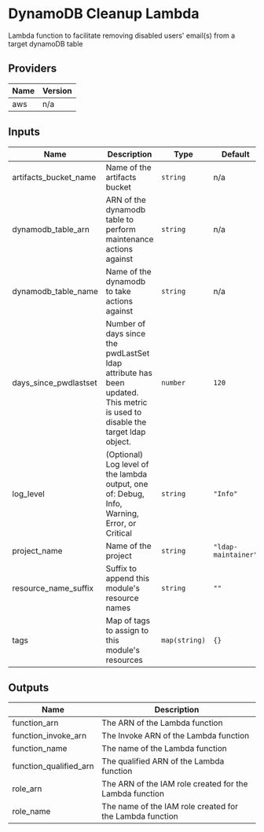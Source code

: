 # DynamoDB Cleanup Lambda

Lambda function to facilitate removing disabled users' email(s) from a target dynamoDB table

<!-- BEGIN TFDOCS -->
## Providers

| Name | Version |
|------|---------|
| aws | n/a |

## Inputs

| Name | Description | Type | Default | Required |
|------|-------------|------|---------|:-----:|
| artifacts\_bucket\_name | Name of the artifacts bucket | `string` | n/a | yes |
| dynamodb\_table\_arn | ARN of the dynamodb table to perform maintenance actions against | `string` | n/a | yes |
| dynamodb\_table\_name | Name of the dynamodb to take actions against | `string` | n/a | yes |
| days\_since\_pwdlastset | Number of days since the pwdLastSet ldap attribute has been updated. This metric is used to disable the target ldap object. | `number` | `120` | no |
| log\_level | (Optional) Log level of the lambda output, one of: Debug, Info, Warning, Error, or Critical | `string` | `"Info"` | no |
| project\_name | Name of the project | `string` | `"ldap-maintainer"` | no |
| resource\_name\_suffix | Suffix to append this module's resource names | `string` | `""` | no |
| tags | Map of tags to assign to this module's resources | `map(string)` | `{}` | no |

## Outputs

| Name | Description |
|------|-------------|
| function\_arn | The ARN of the Lambda function |
| function\_invoke\_arn | The Invoke ARN of the Lambda function |
| function\_name | The name of the Lambda function |
| function\_qualified\_arn | The qualified ARN of the Lambda function |
| role\_arn | The ARN of the IAM role created for the Lambda function |
| role\_name | The name of the IAM role created for the Lambda function |

<!-- END TFDOCS -->
